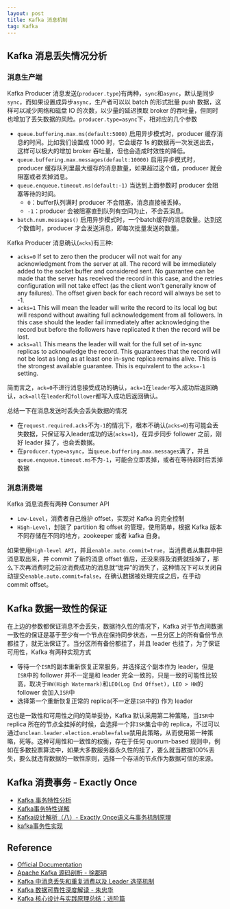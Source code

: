 ```yaml
---
layout: post
title: Kafka 消息机制
tag: Kafka
---
```



## Kafka 消息丢失情况分析
### 消息生产端
Kafka Producer 消息发送(`producer.type`)有两种，`sync`和`async`，默认是同步`sync`，而如果设置成异步`async`，生产者可以以 batch 的形式批量 push 数据，这样可以减少网络和磁盘 IO 的次数，以少量的延迟换取 broker 的吞吐量，但同时也增加了丢失数据的风险。`producer.type=async`下，相对应的几个参数
* `queue.buffering.max.ms(default:5000)` 启用异步模式时，producer 缓存消息的时间。比如我们设置成 1000 时，它会缓存 1s 的数据再一次发送出去，这样可以极大的增加 broker 吞吐量，但也会造成时效性的降低。
* `queue.buffering.max.messages(default:10000)` 启用异步模式时，producer 缓存队列里最大缓存的消息数量，如果超过这个值，producer 就会阻塞或者丢掉消息。
* `queue.enqueue.timeout.ms(default:-1)` 当达到上面参数时 producer 会阻塞等待的时间。
    * `0`：buffer队列满时 producer 不会阻塞，消息直接被丢掉。
    * `-1`：producer 会被阻塞直到队列有空间为止，不会丢消息。
* `batch.num.messages()` 启用异步模式时，一个batch缓存的消息数量。达到这个数值时，producer 才会发送消息，即每次批量发送的数量。

Kafka Producer 消息确认(`acks`)有三种:
* `acks=0` If set to zero then the producer will not wait for any acknowledgment from the server at all. The record will be immediately added to the socket buffer and considered sent. No guarantee can be made that the server has received the record in this case, and the retries configuration will not take effect (as the client won't generally know of any failures). The offset given back for each record will always be set to -1.
* `acks=1` This will mean the leader will write the record to its local log but will respond without awaiting full acknowledgement from all followers. In this case should the leader fail immediately after acknowledging the record but before the followers have replicated it then the record will be lost.
* `acks=all` This means the leader will wait for the full set of in-sync replicas to acknowledge the record. This guarantees that the record will not be lost as long as at least one in-sync replica remains alive. This is the strongest available guarantee. This is equivalent to the `acks=-1` setting.

简而言之，`ack=0`不进行消息接受成功的确认，`ack=1`在`leader`写入成功后返回确认，`ack=all`在`leader`和`follower`都写入成功后返回确认。

总结一下在消息发送时丢失会丢失数据的情况
* 在`request.required.acks`不为`-1`的情况下，根本不确认(`acks=0`)有可能会丢失数据，只保证写入leader成功的话(`acks=1`)，在异步同步 follower 之前，刚好 leader 挂了，也会丢数据。
* 在`producer.type=async`，当`queue.buffering.max.messages`满了，并且`queue.enqueue.timeout.ms`不为`-1`，可能会立即丢掉，或者在等待超时后丢掉数据

### 消息消费端
Kafka 消息消费有两种 Consumer API
* `Low-Level`，消费者自己维护 offset，实现对 Kafka 的完全控制
* `High-Level`，封装了 partition 和 offset 的管理，使用简单，根据 Kafka 版本不同存储在不同的地方，zookeeper 或者 kafka 自身。

如果使用`High-level API`，并且`enable.auto.commit=true`，当消费者从集群中把消息取出来，并 commit 了新的消息 offset 值后，还没来得及消费就挂掉了，那么下次再消费时之前没消费成功的消息就“诡异”的消失了，这种情况下可以关闭自动提交`enable.auto.commit=false`，在确认数据被处理完成之后，在手动 commit offset。

## Kafka 数据一致性的保证
在上边的参数都保证消息不会丢失，数据持久性的情况下，Kafka 对于节点间数据一致性的保证是基于至少有一个节点在保持同步状态，一旦分区上的所有备份节点都挂了，就无法保证了。当分区所有备份都挂了，并且 leader 也挂了，为了保证可用性，Kafka 有两种实现方式
* 等待一个`ISR`的副本重新恢复正常服务，并选择这个副本作为 leader，但是`ISR`中的 follower 并不一定是和 leader 完全一致的，只是一致的可能性比较高，取决于`HW(High Watermark)`和`LEO(Log End Offset)`，`LEO > HW`的 follower 会加入`ISR`中
* 选择第一个重新恢复正常的 replica(不一定是`ISR`中的) 作为 leader

这也是一致性和可用性之间的简单妥协，Kafka 默认采用第二种策略，当`ISR`中 replica 所在的节点全挂掉的时候，会选择一个非`ISR`集合中的 replica，不过可以通过`unclean.leader.election.enable=false`禁用此策略，从而使用第一种策略，死等。这种可用性和一致性的权衡，存在于任何 quorum-based 规则中，例如在多数投票算法中，如果大多数服务器永久性的挂了，要么就当数据100%丢失，要么就违背数据的一致性原则，选择一个存活的节点作为数据可信的来源。

## Kafka 消费事务 - Exactly Once
* [Kafka 事务特性分析](https://www.cnblogs.com/middleware/p/9477133.html)
* [Kafka事务特性详解](https://www.jianshu.com/p/64c93065473e)
* [Kafka设计解析（八）- Exactly Once语义与事务机制原理](https://www.cnblogs.com/jasongj/p/7912348.html)
* [kafka事务性实现](https://blog.csdn.net/muyimo/article/details/91439222)

## Reference
* [Official Documentation](https://kafka.apache.org/documentation)
* [Apache Kafka 源码剖析 - 徐郡明]()
* [Kafka 中消息丢失和重复消费以及 Leader 选举机制](https://www.jianshu.com/p/1b04cbb6506f)
* [Kafka 数据可靠性深度解读 - 朱忠华](https://www.infoq.cn/article/depth-interpretation-of-kafka-data-reliability)
* [Kafka 核心设计与实践原理总结：进阶篇](https://www.jianshu.com/p/f4f8d97b21d6)
